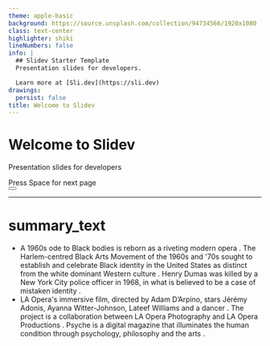 ```yaml
---
theme: apple-basic
background: https://source.unsplash.com/collection/94734566/1920x1080
class: text-center
highlighter: shiki
lineNumbers: false
info: |
  ## Slidev Starter Template
  Presentation slides for developers.

  Learn more at [Sli.dev](https://sli.dev)
drawings:
  persist: false
title: Welcome to Slidev
---
```


# Welcome to Slidev

Presentation slides for developers

<div class="pt-12">
  <span @click="$slidev.nav.next" class="px-2 py-1 rounded cursor-pointer" hover="bg-white bg-opacity-10">
    Press Space for next page <carbon:arrow-right class="inline"/>
  </span>
</div>

<div class="abs-br m-6 flex gap-2">
  <button @click="$slidev.nav.openInEditor()" title="Open in Editor" class="text-xl icon-btn opacity-50 !border-none !hover:text-white">
    <carbon:edit />
  </button>
  <a href="https://github.com/slidevjs/slidev" target="_blank" alt="GitHub"
    class="text-xl icon-btn opacity-50 !border-none !hover:text-white">
    <carbon-logo-github />
  </a>
</div>

<!--
The last comment block of each slide will be treated as slide notes. It will be visible and editable in Presenter Mode along with the slide. [Read more in the docs](https://sli.dev/guide/syntax.html#notes)
-->

---

# summary_text

- A 1960s ode to Black bodies is reborn as a riveting modern opera . The Harlem-centred Black Arts Movement of the 1960s and '70s sought to establish and celebrate Black identity in the United States as distinct from the white dominant Western culture . Henry Dumas was killed by a New York City police officer in 1968, in what is believed to be a case of mistaken identity .
- LA Opera's immersive film, directed by Adam D’Arpino, stars Jérémy Adonis, Ayanna Witter-Johnson, Lateef Williams and a dancer . The project is a collaboration between LA Opera Photography and LA Opera Productions . Psyche is a digital magazine that illuminates the human condition through psychology, philosophy and the arts .